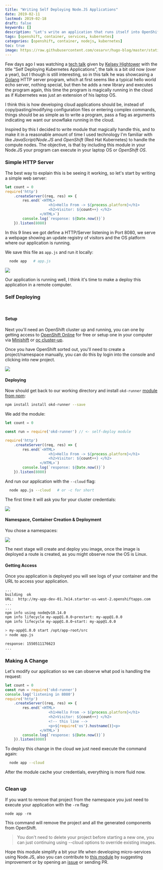 ```yaml
---
title: "Writing Self Deploying Node.JS Applications"
date: 2019-02-11
lastmod: 2019-02-18
draft: false
keywords: []
description: "Let's write an application that runs itself into OpenShift."
tags: [openshift, container, services, kubernetes]
categories: [openshift, container, nodejs, kubernetes]
toc: true
image: https://raw.githubusercontent.com/cesarvr/hugo-blog/master/static/static/logo/js.png
---
```


Few days ago I was watching a [tech talk](https://www.youtube.com/watch?v=XPC-hFL-4lU) given by [Kelsey Hightower](https://twitter.com/kelseyhightower) with the title “Self Deploying Kubernetes Applications”, the talk is a bit old now (over a year), but I though is still interesting, so in this talk he was showcasing a [Golang](https://golang.org) HTTP server program, which at first seems like a typical hello world echo server, nothing special, but then he adds a new library and executes the program again, this time the program is magically running in the cloud as if Kubernetes was just an extension of his laptop OS.

<!--more-->

I think this is how developing cloud applications should be, instead of copy/pasting/modifying configuration files or entering complex commands, things should be as simple as to write a program, pass a flag as arguments indicating we want our snowflake running in the cloud.

Inspired by this I decided to write module that magically handle this, and to make it in a reasonable amount of time I used technology I'm familiar with like *JavaScript/Node.JS* and *OpenShift* (Red Hat Kubernetes) to handle the compute nodes. The objective, is that by including this module in your Node.JS your program can execute in your laptop OS or *OpenShift OS*.


### Simple HTTP Server

The best way to explain this is be seeing it working, so let's start by writing a simple web server:

```js
let count = 0
require('http')
    .createServer((req, res) => {
        res.end(`<HTML>
                    <h1>Hello From -> ${process.platform}</h1>
                    <h2>Visitor: ${count++} </h2>
                </HTML>`)
        console.log(`response: ${Date.now()}`)
    }).listen(8080)
```
In this 9 lines we got define a HTTP/Server listening in Port 8080, we serve a webpage showing an update registry of visitors and the OS platform where our application is running.

We save this file as ``app.js`` and run it locally:

```sh
  node app   # app.js
```

![](https://github.com/cesarvr/hugo-blog/blob/master/static/self-deploy/self-deploy-before.gif?raw=true)


Our application is running well, I think it's time to make a deploy this application in a remote computer.

### Self Deploying
<BR>

#### Setup
Next you'll need an OpenShift cluster up and running, you can one by getting access to [OpenShift Online](https://manage.openshift.com/) for free or setup one in your computer via [Minishift](https://github.com/minishift/minishift) or [oc cluster-up](https://github.com/cesarvr/Openshift#ocup).

Once you have OpenShift sorted out, you'll need to create a project/namespace manually, you can do this by login into the console and clicking into new project.

![](https://github.com/cesarvr/hugo-blog/blob/master/static/self-deploy/making-project.gif?raw=true)


#### Deploying

Now should get back to our working directory and install ``okd-runner`` [module from npm](https://www.npmjs.com/package/okd-runner):

```sh
npm install install okd-runner --save
```

We add the module:

```js
let count = 0

const run = require('okd-runner') // <- self-deploy module

require('http')
    .createServer((req, res) => {
        res.end(`<HTML>
                    <h1>Hello From -> ${process.platform}</h1>
                    <h2>Visitor: ${count++} </h2>
                </HTML>`)
        console.log(`response: ${Date.now()}`)
    }).listen(8080)
```

And run our application with the ``--cloud`` flag:


```sh
  node app.js --cloud   # or -c for short
```

The first time it will ask you for your cluster credentials:

![](https://github.com/cesarvr/hugo-blog/blob/master/static/self-deploy/creds.gif?raw=true)


#### Namespace, Container Creation & Deployment

You chose a namespaces:

![](https://github.com/cesarvr/hugo-blog/blob/master/static/self-deploy/deploy.gif?raw=true)

The next stage will create and deploy you image, once the image is deployed a route is created, as you might observe now the OS is Linux.

#### Getting Access

Once you application is deployed you will see logs of your container and the URL to access your application.

```sh
...
building  ok
URL:  http://my-app-dev-01.7e14.starter-us-west-2.openshiftapps.com
...
...
npm info using node@v10.14.0
npm info lifecycle my-app@1.0.0~prestart: my-app@1.0.0
npm info lifecycle my-app@1.0.0~start: my-app@1.0.0

> my-app@1.0.0 start /opt/app-root/src
> node app.js

response: 1550511176623
...
```


### Making A Change

Let's modify our application so we can observe what pod is handling the request:

```js
let count = 0
const run = require('okd-runner')
console.log('listening in 8080')
require('http')
    .createServer((req, res) => {
        res.end(`<HTML>
                    <h1>Hello From -> ${process.platform}</h1>
                    <h2>Visitor: ${count++} </h2>
                    <!-- this line -->
                    <p>${require('os').hostname()}<p>
                </HTML>`)
        console.log(`response: ${Date.now()}`)
    }).listen(8080)

```

To deploy this change in the cloud we just need execute the command again:


```sh
  node app --cloud
```

After the module cache your credentials, everything is more fluid now. 

![]()




### Clean up

If you want to remove that project from the namespace you just need to execute your application with the ``-rm`` flag:

```js
node app -rm
```

This command will remove the project and all the generated components from OpenShift.

> You don't need to delete your project before starting a new one, you can just continuing using --cloud options to override existing images.

Hope this module simplify a bit your life when developing micro-services using Node.JS, also you can contribute to [this module](https://github.com/cesarvr/okd-runner) by suggesting improvement or by opening an [issue](https://github.com/cesarvr/okd-runner/issues) or sending PR.  
